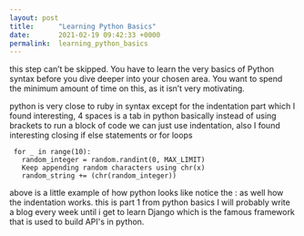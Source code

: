 ```yaml
---
layout: post
title:      "Learning Python Basics"
date:       2021-02-19 09:42:33 +0000
permalink:  learning_python_basics
---
```



 this step can’t be skipped. You have to learn the very basics of Python syntax before you dive deeper into your chosen area. You want to spend the minimum amount of time on this, as it isn’t very motivating. 

python is very close to ruby in syntax except for the indentation part which I found interesting, 4 spaces is a tab in python basically instead of using brackets to run a block of code we can just use indentation, also I found interesting closing if else statements or for loops 

```
 for _ in range(10):
   random_integer = random.randint(0, MAX_LIMIT)
   Keep appending random characters using chr(x)
   random_string += (chr(random_integer))

```
 above is a little example of how python looks like notice the : as well how the indentation works.
 this is part 1 from python basics I will probably write a blog every week until i get to learn Django which is the famous framework that is used to build API's in python.
 

